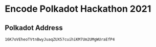 # Encode Polkadot Hackathon 2021

## Polkadot Address

```text
16K7oVEheoTVtnBwyJuaqZUX57cuihiKM7Um2UMgWUraEfP4
```
